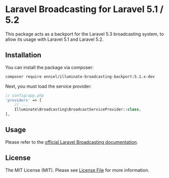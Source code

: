 # Laravel Broadcasting for Laravel 5.1 / 5.2

This package acts as a backport for the Laravel 5.3 broadcasting system, to allow its usage with Laravel 5.1 and Laravel 5.2. 

## Installation

You can install the package via composer:

```bash
composer require enniel/illuminate-broadcasting-backport:5.1.x-dev
```

Next, you must load the service provider:

```php
// config/app.php
'providers' => [
    // ...
    Illuminate\Broadcasting\BroadcastServiceProvider::class,
],
```

## Usage

Please refer to the [official Laravel Broadcasting documentation](https://laravel.com/docs/5.3/broadcasting).

## License

The MIT License (MIT). Please see [License File](LICENSE.md) for more information.
